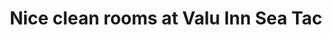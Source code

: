 ---
title: "Nice clean rooms at Valu Inn Sea Tac"
layout: picture
picture: "/assets/camera-roll/2018/2018-02-03-nice-clean-rooms-at-valu-inn-sea-tac/20180203_081306321_iOS.jpg"
thumbnail: "/assets/camera-roll/2018/2018-02-03-nice-clean-rooms-at-valu-inn-sea-tac/20180203_081306321_iOS-thumbnail.jpg"
tags:
  - looking up
  - sign
  - photograph
  - SeaTac
---